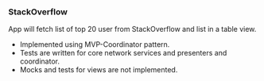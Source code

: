 ### StackOverflow

App will fetch list of top 20 user from StackOverflow and list in a table view.

- Implemented using MVP-Coordinator pattern.
- Tests are written for core network services and presenters and coordinator.
- Mocks and tests for views are not implemented.
